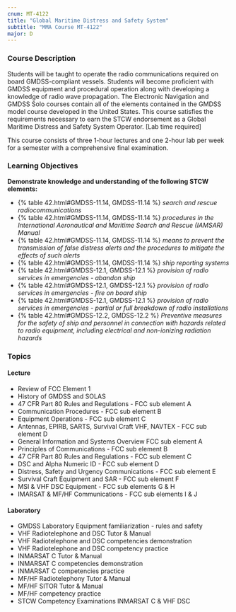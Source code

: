 ```yaml
---
cnum: MT-4122
title: "Global Maritime Distress and Safety System"
subtitle: "MMA Course MT-4122"
major: D
---
```


### Course Description

Students will be taught to operate the radio communications required on board GMDSS-compliant vessels. Students will become proficient with GMDSS equipment and procedural operation along with developing a knowledge of radio wave propagation. The Electronic Navigation and GMDSS Solo courses contain all of the elements contained in the GMDSS model course developed in the United States. This course satisfies the requirements necessary to earn the STCW endorsement as a Global Maritime Distress and Safety System Operator. [Lab time required]

This course consists of three 1-hour lectures and one 2-hour lab per week for a semester with a comprehensive final examination.


### Learning Objectives

**Demonstrate knowledge and understanding of the following STCW elements:**

* {% table 42.html#GMDSS-11.14, GMDSS-11.14 %} *search and rescue radiocommunications*
* {% table 42.html#GMDSS-11.14, GMDSS-11.14 %} *procedures in the International Aeronautical and Maritime Search and Rescue (IAMSAR) Manual*
* {% table 42.html#GMDSS-11.14, GMDSS-11.14 %} *means to prevent the transmission of false distress alerts and the procedures to mitigate the effects of such alerts*
* {% table 42.html#GMDSS-11.14, GMDSS-11.14 %} *ship reporting systems*
* {% table 42.html#GMDSS-12.1, GMDSS-12.1 %} *provision of radio services in emergencies - abandon ship*
* {% table 42.html#GMDSS-12.1, GMDSS-12.1 %} *provision of radio services in emergencies - fire on board ship*
* {% table 42.html#GMDSS-12.1, GMDSS-12.1 %} *provision of radio services in emergencies - partial or full breakdown of radio installations*
* {% table 42.html#GMDSS-12.2, GMDSS-12.2 %} *Preventive measures for the safety of ship and personnel in connection with hazards related to radio equipment, including electrical and non-ionizing radiation hazards*


### Topics

#### Lecture

* Review of FCC Element 1
* History of GMDSS and SOLAS
* 47 CFR Part 80 Rules and Regulations - FCC sub element A
* Communication Procedures - FCC sub element B
* Equipment Operations - FCC sub element C
* Antennas, EPIRB, SARTS, Survival Craft VHF, NAVTEX - FCC sub element D
* General Information and Systems Overview FCC sub element A
* Principles of Communications - FCC sub element B
* 47 CFR Part 80 Rules and Regulations - FCC sub element C
* DSC and Alpha Numeric ID - FCC sub element D
* Distress, Safety and Urgency Communications - FCC sub element E
* Survival Craft Equipment and SAR - FCC sub element F
* MSI & VHF DSC Equipment - FCC sub elements G & H
* IMARSAT & MF/HF Communications - FCC sub elements I & J

#### Laboratory

* GMDSS Laboratory Equipment familiarization - rules and safety
* VHF Radiotelephone and DSC Tutor & Manual
* VHF Radiotelephone and DSC competencies demonstration
* VHF Radiotelephone and DSC competency practice
* INMARSAT C Tutor & Manual 
* INMARSAT C competencies demonstration
* INMARSAT C competencies practice
* MF/HF Radiotelephony Tutor & Manual 
* MF/HF SITOR Tutor & Manual 
* MF/HF competency practice
* STCW Competency Examinations INMARSAT C & VHF DSC





